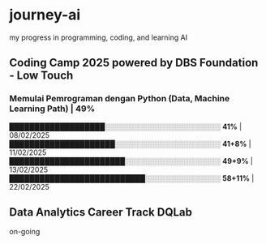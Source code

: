 # journey-ai
my progress in programming, coding, and learning AI
## Coding Camp 2025 powered by DBS Foundation - Low Touch
### Memulai Pemrograman dengan Python (Data, Machine Learning Path)   | 49%

███████████████████░░░░░░░░░░░░░░░░░░░░░░░ **41%**      | 08/02/2025 <br>
█████████████████████░░░░░░░░░░░░░░░░░░░░░ **41+8%**    | 11/02/2025 <br>
███████████████████████░░░░░░░░░░░░░░░░░░░ **49+9%**    | 13/02/2025 <br>
███████████████████████████░░░░░░░░░░░░░░░ **58+11%**   | 22/02/2025 
## Data Analytics Career Track DQLab
on-going
